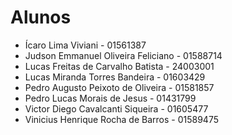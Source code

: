 # Alunos

* Ícaro Lima Viviani - 01561387
* Judson Emmanuel Oliveira Feliciano - 01588714
* Lucas Freitas de Carvalho Batista - 24003001
* Lucas Miranda Torres Bandeira - 01603429
* Pedro Augusto Peixoto de Oliveira - 01581857
* Pedro Lucas Morais de Jesus - 01431799
* Victor Diego Cavalcanti Siqueira - 01605477
* Vinicius Henrique Rocha de Barros - 01589475
